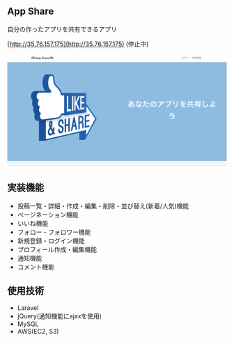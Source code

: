 ## App Share
自分の作ったアプリを共有できるアプリ

[http://35.76.157.175](http://35.76.157.175)
(停止中)

![](public/image/app-share-top.png)

## 実装機能
- 投稿一覧・詳細・作成・編集・削除・並び替え(新着/人気)機能
- ページネーション機能
- いいね機能
- フォロー・フォロワー機能
- 新規登録・ログイン機能
- プロフィール作成・編集機能
- 通知機能
- コメント機能

## 使用技術
- Laravel
- jQuery(通知機能にajaxを使用)
- MySQL
- AWS(EC2, S3)
